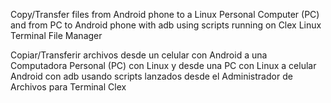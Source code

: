 



Copy/Transfer files from Android phone to a Linux Personal Computer (PC) and from PC to Android phone with adb using scripts running on Clex Linux Terminal File Manager 


Copiar/Transferir archivos desde un celular con Android a una Computadora Personal (PC) con Linux y desde una PC con Linux a celular Android con adb usando scripts lanzados desde el Administrador de Archivos para Terminal Clex


